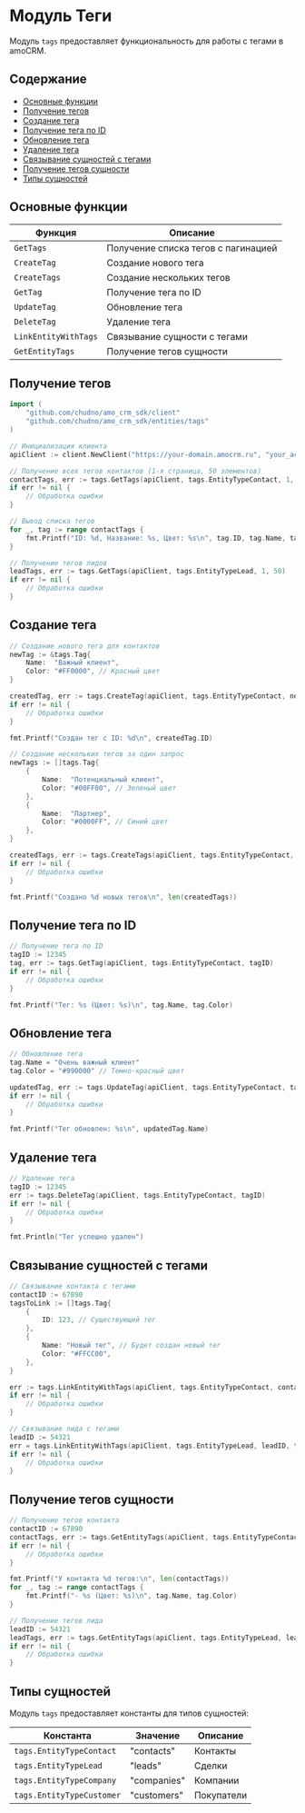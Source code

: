 # Модуль Теги

Модуль `tags` предоставляет функциональность для работы с тегами в amoCRM.

## Содержание

- [Основные функции](#основные-функции)
- [Получение тегов](#получение-тегов)
- [Создание тега](#создание-тега)
- [Получение тега по ID](#получение-тега-по-id)
- [Обновление тега](#обновление-тега)
- [Удаление тега](#удаление-тега)
- [Связывание сущностей с тегами](#связывание-сущностей-с-тегами)
- [Получение тегов сущности](#получение-тегов-сущности)
- [Типы сущностей](#типы-сущностей)

## Основные функции

| Функция | Описание |
|---------|----------|
| `GetTags` | Получение списка тегов с пагинацией |
| `CreateTag` | Создание нового тега |
| `CreateTags` | Создание нескольких тегов |
| `GetTag` | Получение тега по ID |
| `UpdateTag` | Обновление тега |
| `DeleteTag` | Удаление тега |
| `LinkEntityWithTags` | Связывание сущности с тегами |
| `GetEntityTags` | Получение тегов сущности |

## Получение тегов

```go
import (
    "github.com/chudno/amo_crm_sdk/client"
    "github.com/chudno/amo_crm_sdk/entities/tags"
)

// Инициализация клиента
apiClient := client.NewClient("https://your-domain.amocrm.ru", "your_access_token")

// Получение всех тегов контактов (1-я страница, 50 элементов)
contactTags, err := tags.GetTags(apiClient, tags.EntityTypeContact, 1, 50)
if err != nil {
    // Обработка ошибки
}

// Вывод списка тегов
for _, tag := range contactTags {
    fmt.Printf("ID: %d, Название: %s, Цвет: %s\n", tag.ID, tag.Name, tag.Color)
}

// Получение тегов лидов
leadTags, err := tags.GetTags(apiClient, tags.EntityTypeLead, 1, 50)
if err != nil {
    // Обработка ошибки
}
```

## Создание тега

```go
// Создание нового тега для контактов
newTag := &tags.Tag{
    Name:  "Важный клиент",
    Color: "#FF0000", // Красный цвет
}

createdTag, err := tags.CreateTag(apiClient, tags.EntityTypeContact, newTag)
if err != nil {
    // Обработка ошибки
}

fmt.Printf("Создан тег с ID: %d\n", createdTag.ID)

// Создание нескольких тегов за один запрос
newTags := []tags.Tag{
    {
        Name:  "Потенциальный клиент",
        Color: "#00FF00", // Зеленый цвет
    },
    {
        Name:  "Партнер",
        Color: "#0000FF", // Синий цвет
    },
}

createdTags, err := tags.CreateTags(apiClient, tags.EntityTypeContact, newTags)
if err != nil {
    // Обработка ошибки
}

fmt.Printf("Создано %d новых тегов\n", len(createdTags))
```

## Получение тега по ID

```go
// Получение тега по ID
tagID := 12345
tag, err := tags.GetTag(apiClient, tags.EntityTypeContact, tagID)
if err != nil {
    // Обработка ошибки
}

fmt.Printf("Тег: %s (Цвет: %s)\n", tag.Name, tag.Color)
```

## Обновление тега

```go
// Обновление тега
tag.Name = "Очень важный клиент"
tag.Color = "#990000" // Темно-красный цвет

updatedTag, err := tags.UpdateTag(apiClient, tags.EntityTypeContact, tag)
if err != nil {
    // Обработка ошибки
}

fmt.Printf("Тег обновлен: %s\n", updatedTag.Name)
```

## Удаление тега

```go
// Удаление тега
tagID := 12345
err := tags.DeleteTag(apiClient, tags.EntityTypeContact, tagID)
if err != nil {
    // Обработка ошибки
}

fmt.Println("Тег успешно удален")
```

## Связывание сущностей с тегами

```go
// Связывание контакта с тегами
contactID := 67890
tagsToLink := []tags.Tag{
    {
        ID: 123, // Существующий тег
    },
    {
        Name: "Новый тег", // Будет создан новый тег
        Color: "#FFCC00",
    },
}

err := tags.LinkEntityWithTags(apiClient, tags.EntityTypeContact, contactID, tagsToLink)
if err != nil {
    // Обработка ошибки
}

// Связывание лида с тегами
leadID := 54321
err = tags.LinkEntityWithTags(apiClient, tags.EntityTypeLead, leadID, tagsToLink)
if err != nil {
    // Обработка ошибки
}
```

## Получение тегов сущности

```go
// Получение тегов контакта
contactID := 67890
contactTags, err := tags.GetEntityTags(apiClient, tags.EntityTypeContact, contactID)
if err != nil {
    // Обработка ошибки
}

fmt.Printf("У контакта %d тегов:\n", len(contactTags))
for _, tag := range contactTags {
    fmt.Printf("- %s (Цвет: %s)\n", tag.Name, tag.Color)
}

// Получение тегов лида
leadID := 54321
leadTags, err := tags.GetEntityTags(apiClient, tags.EntityTypeLead, leadID)
if err != nil {
    // Обработка ошибки
}
```

## Типы сущностей

Модуль `tags` предоставляет константы для типов сущностей:

| Константа | Значение | Описание |
|-----------|----------|----------|
| `tags.EntityTypeContact` | "contacts" | Контакты |
| `tags.EntityTypeLead` | "leads" | Сделки |
| `tags.EntityTypeCompany` | "companies" | Компании |
| `tags.EntityTypeCustomer` | "customers" | Покупатели |
